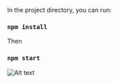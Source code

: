 In the project directory, you can run:

### `npm install`

Then

### `npm start`

![Alt text](c:/Users/saad/Downloads/Capture.PNG)
